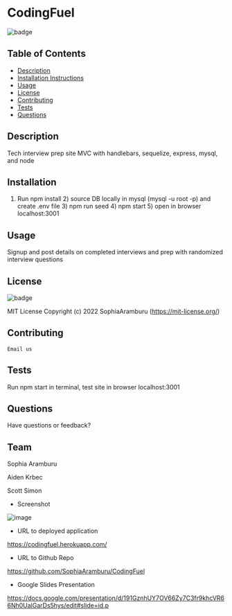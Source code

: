 # CodingFuel

![badge](https://img.shields.io/badge/License-MIT-blue)

## Table of Contents

- [Description](#description)
- [Installation Instructions](#installation)
- [Usage](#usage)
- [License](#license)
- [Contributing](#contribute)
- [Tests](#tests)
- [Questions](#questions)

## Description

  Tech interview prep site MVC with handlebars, sequelize, express, mysql, and node

## Installation

  1) Run npm install 2) source DB locally in mysql (mysql -u root -p) and create .env file 3) npm run seed 4) npm start 5) open in browser localhost:3001 

## Usage

  Signup and post details on completed interviews and prep with randomized interview questions

## License

  ![badge](https://img.shields.io/badge/License-MIT-blue)

  MIT License Copyright (c) 2022 SophiaAramburu
    (https://mit-license.org/)

## Contributing

	Email us

## Tests

  Run npm start in terminal, test site in browser localhost:3001

## Questions

  Have questions or feedback?
  
## Team

  Sophia Aramburu

  Aiden Krbec

  Scott Simon
  
 - Screenshot

![image](https://user-images.githubusercontent.com/60651145/202078296-c539f11a-25fd-4158-82ab-4e0582322df7.png)

- URL to deployed application

https://codingfuel.herokuapp.com/

- URL to Github Repo

https://github.com/SophiaAramburu/CodingFuel

- Google Slides Presentation

https://docs.google.com/presentation/d/191GznhUY7OV66Zy7C3fr9khcVR66Nh0UalGarDs5hys/edit#slide=id.p
